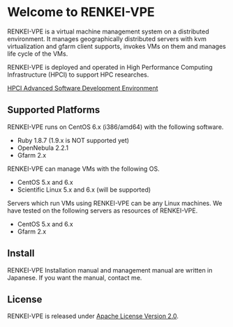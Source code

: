 Welcome to RENKEI-VPE
=====================

RENKEI-VPE is a virtual machine management system on a distributed environment.
It manages geographically distributed servers with kvm virtualization and gfarm client supports, invokes VMs on them and manages life cycle of the VMs.

RENKEI-VPE is deployed and operated in High Performance Computing Infrastructure (HPCI) to support HPC researches.

[HPCI Advanced Software Development Environment](http://hpci-ae.r.gsic.titech.ac.jp/)


Supported Platforms
-------------------

RENKEI-VPE runs on CentOS 6.x (i386/amd64) with the following software.

* Ruby 1.8.7 (1.9.x is NOT supported yet)
* OpenNebula 2.2.1
* Gfarm 2.x

RENKEI-VPE can manage VMs with the following OS.

* CentOS 5.x and 6.x
* Scientific Linux 5.x and 6.x (will be supported)

Servers which run VMs using RENKEI-VPE can be any Linux machines.
We have tested on the following servers as resources of RENKEI-VPE.

* CentOS 5.x and 6.x
* Gfarm 2.x


Install
-------

RENKEI-VPE Installation manual and management manual are written in Japanese.
If you want the manual, contact me.


License
-------

RENKEI-VPE is released under [Apache License Version 2.0](http://www.apache.org/licenses/LICENSE-2.0).

